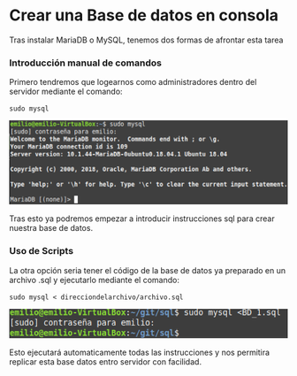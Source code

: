 # Crear una Base de datos en consola

Tras instalar MariaDB o MySQL, tenemos dos formas de afrontar esta tarea

### Introducción manual de comandos

Primero tendremos que logearnos como administradores dentro del servidor mediante el comando:

````
sudo mysql
````
![Uso do comando](imagen/log.PNG)

Tras esto ya podremos empezar a introducir instrucciones sql para crear nuestra base de datos.

### Uso de Scripts

La otra opción seria tener el código de la base de datos ya preparado en un archivo .sql y ejecutarlo mediante el comando:

````
sudo mysql < direcciondelarchivo/archivo.sql
````

![Uso do comando](imagen/create.PNG)

Esto ejecutará automaticamente todas las instrucciones y nos permitira replicar esta base datos entro servidor con facilidad. 
